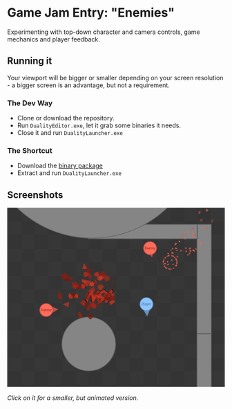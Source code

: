 # Game Jam Entry: "Enemies"

Experimenting with top-down character and camera controls, game mechanics and player feedback.

## Running it

Your viewport will be bigger or smaller depending on your screen resolution - a bigger screen is an advantage, but not a requirement.

### The Dev Way

- Clone or download the repository.
- Run `DualityEditor.exe`, let it grab some binaries it needs.
- Close it and run `DualityLauncher.exe`

### The Shortcut

- Download the [binary package](https://github.com/ilexp/bmj2017-01/raw/master/Enemies.zip)
- Extract and run `DualityLauncher.exe`

## Screenshots

[![](Screenshot.png)](https://gfycat.com/LegitimateTameIndianpalmsquirrel)

_Click on it for a smaller, but animated version._
